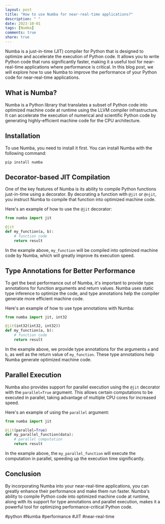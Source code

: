 ```yaml
---
layout: post
title: "How to use Numba for near-real-time applications?"
description: " "
date: 2023-10-01
tags: [Numba]
comments: true
share: true
---
```


Numba is a just-in-time (JIT) compiler for Python that is designed to optimize and accelerate the execution of Python code. It allows you to write Python code that runs significantly faster, making it a useful tool for near-real-time applications where performance is critical. In this blog post, we will explore how to use Numba to improve the performance of your Python code for near-real-time applications.

## What is Numba?

Numba is a Python library that translates a subset of Python code into optimized machine code at runtime using the LLVM compiler infrastructure. It can accelerate the execution of numerical and scientific Python code by generating highly-efficient machine code for the CPU architecture.

## Installation

To use Numba, you need to install it first. You can install Numba with the following command:
```
pip install numba
```

## Decorator-based JIT Compilation

One of the key features of Numba is its ability to compile Python functions just-in-time using a decorator. By decorating a function with `@jit` or `@njit`, you instruct Numba to compile that function into optimized machine code.

Here's an example of how to use the `@jit` decorator:
```python
from numba import jit

@jit
def my_function(a, b):
    # function code
    return result
```

In the example above, `my_function` will be compiled into optimized machine code by Numba, which will greatly improve its execution speed.

## Type Annotations for Better Performance

To get the best performance out of Numba, it's important to provide type annotations for function arguments and return values. Numba uses static type inference to optimize the code, and type annotations help the compiler generate more efficient machine code.

Here's an example of how to use type annotations with Numba:
```python
from numba import jit, int32

@jit(int32(int32, int32))
def my_function(a, b):
    # function code
    return result
```

In the example above, we provide type annotations for the arguments `a` and `b`, as well as the return value of `my_function`. These type annotations help Numba generate optimized machine code.

## Parallel Execution

Numba also provides support for parallel execution using the `@jit` decorator with the `parallel=True` argument. This allows certain computations to be executed in parallel, taking advantage of multiple CPU cores for increased speed.

Here's an example of using the `parallel` argument:
```python
from numba import jit

@jit(parallel=True)
def my_parallel_function(data):
    # parallel computation
    return result
```

In the example above, the `my_parallel_function` will execute the computation in parallel, speeding up the execution time significantly.

## Conclusion

By incorporating Numba into your near-real-time applications, you can greatly enhance their performance and make them run faster. Numba's ability to compile Python code into optimized machine code at runtime, along with its support for type annotations and parallel execution, makes it a powerful tool for optimizing performance-critical Python code.

#python #Numba #performance #JIT #near-real-time